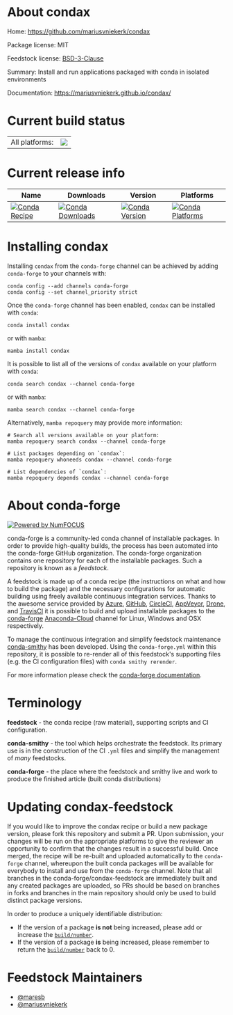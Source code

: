 About condax
============

Home: https://github.com/mariusvniekerk/condax

Package license: MIT

Feedstock license: [BSD-3-Clause](https://github.com/conda-forge/condax-feedstock/blob/main/LICENSE.txt)

Summary: Install and run applications packaged with conda in isolated environments

Documentation: https://mariusvniekerk.github.io/condax/

Current build status
====================


<table><tr><td>All platforms:</td>
    <td>
      <a href="https://dev.azure.com/conda-forge/feedstock-builds/_build/latest?definitionId=14898&branchName=main">
        <img src="https://dev.azure.com/conda-forge/feedstock-builds/_apis/build/status/condax-feedstock?branchName=main">
      </a>
    </td>
  </tr>
</table>

Current release info
====================

| Name | Downloads | Version | Platforms |
| --- | --- | --- | --- |
| [![Conda Recipe](https://img.shields.io/badge/recipe-condax-green.svg)](https://anaconda.org/conda-forge/condax) | [![Conda Downloads](https://img.shields.io/conda/dn/conda-forge/condax.svg)](https://anaconda.org/conda-forge/condax) | [![Conda Version](https://img.shields.io/conda/vn/conda-forge/condax.svg)](https://anaconda.org/conda-forge/condax) | [![Conda Platforms](https://img.shields.io/conda/pn/conda-forge/condax.svg)](https://anaconda.org/conda-forge/condax) |

Installing condax
=================

Installing `condax` from the `conda-forge` channel can be achieved by adding `conda-forge` to your channels with:

```
conda config --add channels conda-forge
conda config --set channel_priority strict
```

Once the `conda-forge` channel has been enabled, `condax` can be installed with `conda`:

```
conda install condax
```

or with `mamba`:

```
mamba install condax
```

It is possible to list all of the versions of `condax` available on your platform with `conda`:

```
conda search condax --channel conda-forge
```

or with `mamba`:

```
mamba search condax --channel conda-forge
```

Alternatively, `mamba repoquery` may provide more information:

```
# Search all versions available on your platform:
mamba repoquery search condax --channel conda-forge

# List packages depending on `condax`:
mamba repoquery whoneeds condax --channel conda-forge

# List dependencies of `condax`:
mamba repoquery depends condax --channel conda-forge
```


About conda-forge
=================

[![Powered by
NumFOCUS](https://img.shields.io/badge/powered%20by-NumFOCUS-orange.svg?style=flat&colorA=E1523D&colorB=007D8A)](https://numfocus.org)

conda-forge is a community-led conda channel of installable packages.
In order to provide high-quality builds, the process has been automated into the
conda-forge GitHub organization. The conda-forge organization contains one repository
for each of the installable packages. Such a repository is known as a *feedstock*.

A feedstock is made up of a conda recipe (the instructions on what and how to build
the package) and the necessary configurations for automatic building using freely
available continuous integration services. Thanks to the awesome service provided by
[Azure](https://azure.microsoft.com/en-us/services/devops/), [GitHub](https://github.com/),
[CircleCI](https://circleci.com/), [AppVeyor](https://www.appveyor.com/),
[Drone](https://cloud.drone.io/welcome), and [TravisCI](https://travis-ci.com/)
it is possible to build and upload installable packages to the
[conda-forge](https://anaconda.org/conda-forge) [Anaconda-Cloud](https://anaconda.org/)
channel for Linux, Windows and OSX respectively.

To manage the continuous integration and simplify feedstock maintenance
[conda-smithy](https://github.com/conda-forge/conda-smithy) has been developed.
Using the ``conda-forge.yml`` within this repository, it is possible to re-render all of
this feedstock's supporting files (e.g. the CI configuration files) with ``conda smithy rerender``.

For more information please check the [conda-forge documentation](https://conda-forge.org/docs/).

Terminology
===========

**feedstock** - the conda recipe (raw material), supporting scripts and CI configuration.

**conda-smithy** - the tool which helps orchestrate the feedstock.
                   Its primary use is in the construction of the CI ``.yml`` files
                   and simplify the management of *many* feedstocks.

**conda-forge** - the place where the feedstock and smithy live and work to
                  produce the finished article (built conda distributions)


Updating condax-feedstock
=========================

If you would like to improve the condax recipe or build a new
package version, please fork this repository and submit a PR. Upon submission,
your changes will be run on the appropriate platforms to give the reviewer an
opportunity to confirm that the changes result in a successful build. Once
merged, the recipe will be re-built and uploaded automatically to the
`conda-forge` channel, whereupon the built conda packages will be available for
everybody to install and use from the `conda-forge` channel.
Note that all branches in the conda-forge/condax-feedstock are
immediately built and any created packages are uploaded, so PRs should be based
on branches in forks and branches in the main repository should only be used to
build distinct package versions.

In order to produce a uniquely identifiable distribution:
 * If the version of a package **is not** being increased, please add or increase
   the [``build/number``](https://docs.conda.io/projects/conda-build/en/latest/resources/define-metadata.html#build-number-and-string).
 * If the version of a package **is** being increased, please remember to return
   the [``build/number``](https://docs.conda.io/projects/conda-build/en/latest/resources/define-metadata.html#build-number-and-string)
   back to 0.

Feedstock Maintainers
=====================

* [@maresb](https://github.com/maresb/)
* [@mariusvniekerk](https://github.com/mariusvniekerk/)

